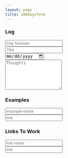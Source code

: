 ```yaml
---
layout: page
title: 100daysform
---
```


<!-- Form -->
<h3>Log</h3>
<div class="row">
  <div class="2u">
    <input type="text" name="day-number" id="day-number" value="" placeholder="Day Number" />
  </div>
  <div class="10u">
    <input type="text" name="title" id="title" value="" placeholder="Title" />
  </div>

  <div class="12u">
    <input type="date" name="date" id="date" value="" placeholder="{{ site.time | date: '%y' }}" />
  </div>

  <div class="12u">
    <textarea name="thoughts" id="thoughts" placeholder="Thoughts" rows="6"></textarea>
  </div>

  <h3>Examples</h3>
  <div id="examples" class="12u">
    <div id="example-group" class="row">
      <div class="4u">
        <input type="text" name="example-name" id="example-name" value="" placeholder="example-name" />
      </div>
      <div class="7u">
        <input type="url" name="link" id="link" value="" placeholder="link" />
      </div>
      <div class="1u">
        <div id="remove-example-group" class="button icon fa-minus ">  </div>
      </div>
    </div>
    <div class="1u">
      <div id="new-example-button" class="button icon fa-plus ">  </div>
    </div>
  </div>

  <h3>Links To Work</h3>
  <div id="links" class="12u" >
    <div id="link-group" class="row">
      <div class="4u">
        <input type="text" name="link-name" id="link-name" value="" placeholder="link-name" />
      </div>
      <div class="7u">
        <input type="url" name="link" id="link" value="" placeholder="link" />
      </div>
      <div class="1u">
        <div class="button icon fa-minus ">  </div>
      </div>
    </div>
    <div class="1u">
      <div id="new-link-button" class="button icon fa-plus ">  </div>
    </div>
  </div>
</div>

